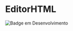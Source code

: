 # EditorHTML
![Badge em Desenvolvimento](http://img.shields.io/static/v1?label=STATUS&message=EM%20DESENVOLVIMENTO&color=GREEN&style=for-the-badge)
